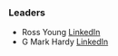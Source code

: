 ### Leaders
* Ross Young [LinkedIn](https://www.linkedin.com/in/mrrossyoung/) 
* G Mark Hardy [LinkedIn](https://www.linkedin.com/in/gmarkhardy/)
